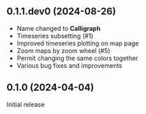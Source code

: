 ## 0.1.1.dev0 (2024-08-26)

* Name changed to **Calligraph**
* Timeseries subsetting (#1)
* Improved timeseries plotting on map page
* Zoom maps by zoom wheel (#5)
* Permit changing the same colors together
* Various bug fixes and improvements

## 0.1.0 (2024-04-04)

Initial release
